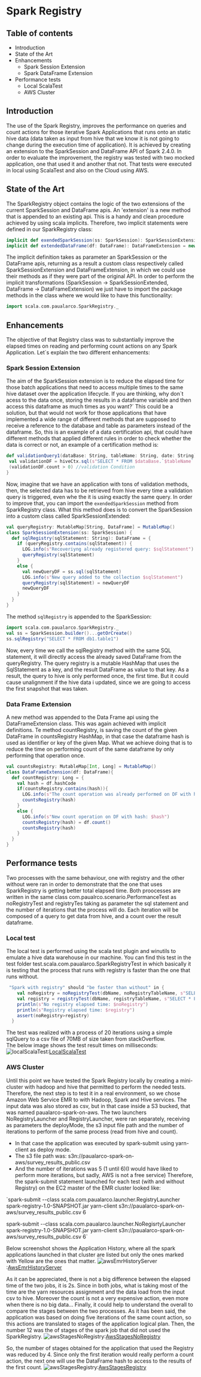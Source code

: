 # Spark Registry 

## Table of contents 
-  Introduction  
-  State of the Art 
-  Enhancements 
    -  Spark Session Extension 
    -  Spark DataFrame Extension 
-  Performance tests 
    -  Local ScalaTest 
    -  AWS Cluster 
    
    
## Introduction
The use of the Spark Registry, improves the performance on queries and count actions for those iterative Spark Applications that runs 
onto an static hive data (data taken as input from hive that we know it is not going to change during the execution time of application).
It is achieved by creating an extension to the SparkSession and DataFrame API of Spark 2.4.0.
In order to evaluate the improvement, the registry was tested with two mocked application, one that used it and another that not.
That tests were executed in local using ScalaTest and also on the Cloud using AWS.

## State of the Art
The SparkRegistry object contains the logic of the two extensions of the current SparkSession and DataFrame apis. 
An 'extension' is a new method that is appended to an existing api. This is a handy and clean procedure achieved by 
using scala implicits. Therefore, two implicit statements were defined in our SparkRegistry class:
```scala
implicit def exendedSparkSession(ss: SparkSession): SparkSessionExtension = new SparkSessionExtension(ss)
implicit def extendedDataFrame(df: DataFrame): DataFrameExtension = new DataFrameExtension(df)
  ```
The implicit definition takes as parameter an SparkSession or the DataFrame apis, returning as a result a custom 
class respectively called SparkSessionExtension and DataFrameExtension, in which we could use their methods as if they were 
part of the original API.
In order to perform the implicit transformations (SparkSession -> SparkSessionExtended, DataFrame -> DataFrameExtension) we just have to 
import the package methods in the class where we would like to have this functionality:
```scala
import scala.com.paualarco.SparkRegistry._
```

## Enhancements
The objective of that Registry class was to substantially improve the elapsed times on reading and performing count
actions on any Spark Application.
Let´s explain the two different enhancements:

### Spark Session Extension
The aim of the SparkSession extension is to reduce the elapsed time for those batch applications that 
need to access multiple times to the same hive dataset over the application lifecycle. If you are thinking, why don´t 
acess to the data once, storing the results in a dataframe variable and then access this dataframe as much times as you want?´
This could be a solution, but that would not work for those applications that have implemented a wide range of 
different methods that are  supposed to receive a reference to the database and table as parameters instead of the dataframe. 
So, this is an example of a data certification api, that could have different methods that applied different
rules in order to check whether the data is correct or not, an example of a certification method is:
 
 ```scala
def validationQuery1(dataBase: String, tableName: String, date: String): Boolean ={
  val validationDF = hiveCtx.sql(s"SELECT * FROM $dataBase.`$tableName` WHERE date=$date")
  (validationDF.count > 0) //validation Condition
}
 ```
Now, imagine that we have an application with tons of validation methods, then, the selected data has to
 be retrieved from hive every time a validation query is triggered, even whe the it is using exactly the same query.
In order to improve that, you can import the `exendedSparkSession` method from SparkRegistry class.
What this method does is to convert the SparkSession into a custom class called SparkSessionExtended:
```scala
val queryRegistry: MutableMap[String, DataFrame] = MutableMap()
class SparkSessionExtension(ss: SparkSession) {
  def sqlRegistry(sqlStatement: String): DataFrame = {
    if (queryRegistry.contains(sqlStatement)) {
      LOG.info(s"Recoveriyng already registered query: $sqlStatement")
      queryRegistry(sqlStatement)
    }
    else {
      val newQueryDF = ss.sql(sqlStatement)
      LOG.info(s"New query added to the collection $sqlStatement")
      queryRegistry(sqlStatement) = newQueryDF
      newQueryDF
    }
  }
}
```
The method `sqlRegistry` is appended to the SparkSession: 
```scala
import scala.com.paualarco.SparkRegistry._
val ss = SparkSession.builder()...getOrCreate()
ss.sqlRegistry("SELECT * FROM db1.table1")
```
Now, every time we call the sqlRegistry method with the same SQL statement, it will directly access the already saved DataFrame from the
queryRegistry. 
The query registry is a mutable HashMap that uses the SqlStatement as a key, and the result DataFrame as value to that key.
As a result, the query to hive is only performed once, the first time. But it could cause unalignment if the hive data i updated, since we are going to access
the first snapshot that was taken.  

### Data Frame Extension
A new method was appended to the Data Frame api using the DataFrameExtension class. This was again achieved with implicit definitions.
Te method countRegistry, is saving the count of the given DataFrame in countsRegistry HashMap, in that case 
the dataframe hash is used as identifier or key of the given Map. What we achieve doing that is to reduce the time on performing count 
of the same dataframe by only performing that operation once.
```scala
val countsRegistry: MutableMap[Int, Long] = MutableMap()
class DataFrameExtension(df: DataFrame){
  def countRegistry: Long = {
    val hash = df.hashCode
    if(countsRegistry.contains(hash)){
      LOG.info(s"The count operation was already performed on DF with hash: $hash")
      countsRegistry(hash)
    }
    else {
      LOG.info(s"New count operation on DF with hash: $hash")
      countsRegistry(hash) = df.count()
      countsRegistry(hash)
    }
  }
}
```

## Performance tests
Two processes with the same behaviour, one with registry and the other without were ran
in order to demonstrate that the one that uses SparkRegistry is getting better total elapsed time.
Both proocesses are written in the same class com.paualrco.scenario.PerformanceTest as noRegistryTest 
and registryTes taking as parameter the sql statement and the number of iterations that the process will
do. Each iteration will be composed of a query to get data from hive, and a count over the result dataframe.

### Local test
The local test is performed using the scala test plugin and winutils to emulate a hive data warehouse in our machine.
You can find this test in the test folder test.scala.com.paualarco.SparkRegistryTest in which basically 
it is testing that the process that runs with registry is faster than the one that runs without.
```scala
 "Spark with registry" should "be faster than without" in {
    val noRegistry = noRegistryTest(dbName, noRegistryTableName, s"SELECT * FROM $dbName.`$noRegistryTableName`", 20)
    val registry = registryTest(dbName, registryTableName, s"SELECT * FROM $dbName.`$registryTableName`", 20)
    println(s"No registry elapsed time: $noRegistry")
    println(s"Registry elapsed time: $registry")
    assert(noRegistry>registry)
  }
```
The test was realized with a process of 20 iterations using a simple sqlQuery to a csv file of 70MB of size
taken from stackOverflow.  
The below image shows the test result times on milliseconds:
![localScalaTest]:[LocalScalaTest]
 
### AWS Cluster
Until this point we have tested the Spark Registry locally by creating a mini-cluster with hadoop and hive that permitted to
perform the needed tests.
Therefore, the next step is to test it in a real environment, so we chose Amazon Web Service EMR to with Hadoop, Spark and Hive services.
The input data was also stored as csv, but in that case inside a S3 bucked, that was named paualarco-spark-on-aws.
The two launchers NoRegistryLauncher and RegistryLauncher, were ran separately, receiving as parameters the deployMode, the s3 input file path 
and the number of iterations to perform of the same process (read from hive and count).
- In that case the application was executed by spark-submit using yarn-client as deploy mode. 
- The s3 file path was: s3n://paualarco-spark-on-aws/survey_results_public.csv
- And the number of iterations was 5 (1 until 6)(I would have liked to perform more iterations, but sadly, AWS is not a free service)
Therefore, the spark-submit statement launched for each test (with and without Registry) on the EC2 master of the EMR cluster looked like:

`spark-submit --class scala.com.paualarco.launcher.RegistryLauncher spark-registry-1.0-SNAPSHOT.jar yarn-client s3n://paualarco-spark-on-aws/survey_results_public.csv 6

spark-submit --class scala.com.paualarco.launcher.NoRegisrtyLauncher spark-registry-1.0-SNAPSHOT.jar yarn-client s3n://paualarco-spark-on-aws/survey_results_public.csv 6`

Below screenshot shows the Application History, where all the spark applications launched in that cluster are listed but
only the ones marked with Yellow are the ones that matter.
![awsEmrHistoryServer]:[AwsEmrHistoryServer]

As it can be appreciated, there is not a big difference between the elapsed time of the two jobs, it is 2s. Since in both jobs, what is 
 taking most of the time are the yarn resources assignment and the data load from the input csv to hive.
 Moreover the count is not a very expensive action, even more when there is no big data...
Finally, it could help to understand the overall to compare the stages between the two processes.
As it has been said, the application was based on doing five iterations of the same count action, so this actions are translated
to stages of the application logical plan. 
Then, the number 12 was the of stages of the spark job that did not used the SparkRegistry.
![awsStagesNoRegistry]:[AwsStagesNoRegistry]

So, the number of stages obtained for the application that used the Registry was reduced by 4. Since only the first iteration would 
really perform a count action, the next one will use the DataFrame hash to access to the results of the first count.
![awsStagesRegistry]:[AwsStagesRegistry]

[LocalScalaTest]: img/Local%20Results.PNG
[AwsEmrHistoryServer]: img/historyServer.PNG
[AwsStagesNoRegistry]: img/stagesNoRegistry.PNG
[AwsStagesRegistry]: img/stagesRegistry.PNG
